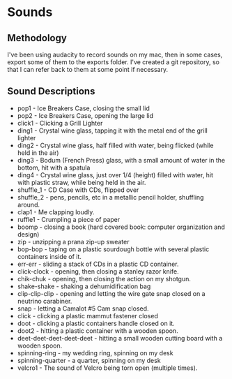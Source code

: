 # Sounds

## Methodology
I've been using audacity to record sounds on my mac, then in some cases, export some of them to the exports folder.  I've created a git repository, so that I can refer back to them at some point if necessary.

## Sound Descriptions
* pop1 - Ice Breakers Case, closing the small lid
* pop2 - Ice Breakers Case, opening the large lid
* click1 - Clicking a Grill Lighter
* ding1 - Crystal wine glass, tapping it with the metal end of the grill lighter
* ding2 - Crystal wine glass, half filled with water, being flicked (while held in the air)
* ding3 - Bodum (French Press) glass, with a small amount of water in the bottom, hit with a spatula
* ding4 - Crystal wine glass, just over 1/4 (height) filled with water, hit with plastic straw, while being held in the air.
* shuffle_1 - CD Case with CDs, flipped over
* shuffle_2 - pens, pencils, etc in a metallic pencil holder, shuffling around.
* clap1 - Me clapping loudly.
* ruffle1 - Crumpling a piece of paper
* boomp - closing a book (hard covered book: computer organization and design)
* zip - unzipping a prana zip-up sweater
* bop-bop - taping on a plastic sourdough bottle with several plastic containers inside of it.
* err-err - sliding a stack of CDs in a plastic CD container.
* click-clock - opening, then closing a stanley razor knife.
* chik-chuk - opening, then closing the action on my shotgun.
* shake-shake - shaking a dehumidification bag
* clip-clip-clip - opening and letting the wire gate snap closed on a neutrino carabiner.
* snap - letting a Camalot #5 Cam snap closed.
* click - clicking a plastic mammut fastener closed
* doot - clicking a plastic containers handle closed on it.
* doot2 - hitting a plastic container with a wooden spoon.
* deet-deet-deet-deet-deet - hitting a small wooden cutting board with a wooden spoon.
* spinning-ring - my wedding ring, spinning on my desk
* spinning-quarter - a quarter, spinning on my desk
* velcro1 - The sound of Velcro being torn open (multiple times).
